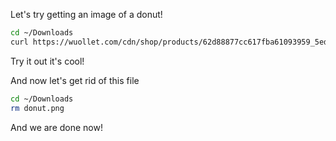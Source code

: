 Let's try getting an image of a donut!
```zsh
cd ~/Downloads
curl https://wuollet.com/cdn/shop/products/62d88877cc617fba61093959_5edc3fa4e5cf1e383454e182_chocolate_2520yeast_2520donut.jpg?v=1673213080 > donut.png
```
Try it out it's cool!

And now let's get rid of this file
```zsh
cd ~/Downloads
rm donut.png
```
And we are done now!
